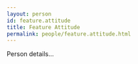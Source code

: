 ```yaml
---
layout: person
id: feature.attitude
title: Feature Attitude
permalink: people/feature.attitude.html
---
```


Person details...